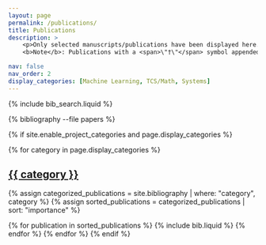 ```yaml
---
layout: page
permalink: /publications/
title: Publications
description: >
    <p>Only selected manuscripts/publications have been displayed here. For a list of all acknowledged works that I have participated in, please check my Google Scholar/dblp profile(s). <br>
    <b>Note</b>: Publications with a <span>\"†\"</span> symbol appended to the immediate right of my name indicate my first (co-)authorship therein.</p>

nav: false
nav_order: 2
display_categories: [Machine Learning, TCS/Math, Systems]
---
```


<!-- _pages/publications.md -->

<!-- Bibsearch Feature -->

{% include bib_search.liquid %}

<div class="publications">

{% bibliography --file papers %}

{% if site.enable_project_categories and page.display_categories %}
  <!-- Display categorized projects -->
  {% for category in page.display_categories %}
  <a id="{{ category }}" href=".#{{ category }}">
    <h2 class="category">{{ category }}</h2>
  </a>
  {% assign categorized_publications = site.bibliography | where: "category", category %}
  {% assign sorted_publications = categorized_publications | sort: "importance" %}

   {% for publication in sorted_publications %}
      {% include bib.liquid %}
    {% endfor %}
    {% endfor %}
{% endif %}

</div>
